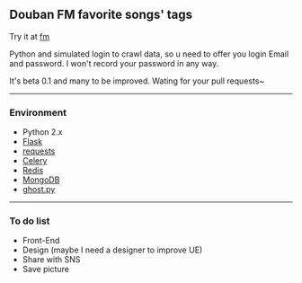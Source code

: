 ## Douban FM favorite songs' tags

Try it at [fm](http://fm.hustonline.net)

Python and simulated login to crawl data, so u need to offer you login Email and password.
I won't record your password in any way.

It's beta 0.1 and many to be improved. Wating for your pull requests~

---------

### Environment

+ Python 2.x
+ [Flask](http://flask.pocoo.org)
+ [requests](http://docs.python-requests.org/en/latest/)
+ [Celery](http://www.celeryproject.org)
+ [Redis](http://redis.io/)
+ [MongoDB](http://www.mongodb.org/)
+ [ghost.py](http://jeanphix.me/Ghost.py/)

---------

### To do list

+ Front-End 
+ Design (maybe I need a designer to improve UE)
+ Share with SNS
+ Save picture
